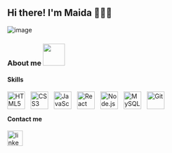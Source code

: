<h2> Hi there! I'm Maida 👩🏼‍💻</h2> 

![image](https://user-images.githubusercontent.com/88347050/172056895-75352f7b-258c-452f-bc2c-4ea9ac5e2c6e.png)

### About me <img src="https://media.giphy.com/media/VgCDAzcKvsR6OM0uWg/giphy.gif" width="50">

#### Skills
[<img align="left" alt="HTML5" title="HTML5" width="40px" src="https://cdn.jsdelivr.net/gh/devicons/devicon/icons/html5/html5-original.svg" style="padding-right:10px;" />](https://developer.mozilla.org/en-US/docs/Glossary/HTML5)
[<img align="left" alt="CSS3" title="CSS" width="40px" src="https://cdn.jsdelivr.net/gh/devicons/devicon/icons/css3/css3-original.svg" style="padding-right:10px;" />](https://developer.mozilla.org/en-US/docs/Web/CSS)
[<img align="left" alt="JavaScript" title="JavaScript" width="40px" src="https://cdn.jsdelivr.net/gh/devicons/devicon/icons/javascript/javascript-original.svg" style="padding-right:10px;" />](https://developer.mozilla.org/en-US/docs/Web/JavaScript)
[<img align="left" alt="React" title="React" width="40px" src="https://cdn.jsdelivr.net/gh/devicons/devicon/icons/react/react-original.svg" style="padding-right:10px;" />](https://reactjs.org/)
[<img align="left" alt="Node.js" title="NodeJS" width="40px" src="https://cdn.jsdelivr.net/gh/devicons/devicon/icons/nodejs/nodejs-original.svg" style="padding-right:10px;" />](https://nodejs.org/en/)
[<img align="left" alt="MySQL" title="MySQL" width="40px" src="https://cdn.jsdelivr.net/gh/devicons/devicon/icons/mysql/mysql-original.svg" style="padding-right:10px;" />](https://dev.mysql.com/)
[<img align="left" alt="Git" title="Git" width="40px" src="https://cdn.jsdelivr.net/gh/devicons/devicon/icons/git/git-original.svg" style="padding-right:10px;" />](https://git-scm.com/)
<br />
<br />
#### Contact me
[<img align="left" alt="linkedin" title="LinkedIn" width="35px" src="https://user-images.githubusercontent.com/88347050/172057133-59266aba-853a-44ad-9d54-1541794c209b.png" style="padding-right:10px;" />](https://www.linkedin.com/in/maida-guzman/)
